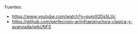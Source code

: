 
Fuentes:

- https://www.youtube.com/watch?v=pumX2Ds5L0c
- https://github.com/perfeccion-ar/infraestructura-clasica-y-avanzada/wiki/NFS
